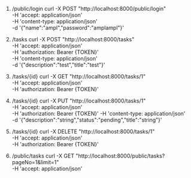 1) /public/login
curl -X POST "http://localhost:8000/public/login" \
 -H 'accept: application/json'\
 -H 'content-type: application/json' \
 -d '{"name":"ampl","password":"amplampl"}' 

2) /tasks
curl -X POST "http://localhost:8000/tasks" \
 -H 'accept: application/json'\
 -H 'authorization: Bearer {TOKEN}' \
 -H 'content-type: application/json' \
 -d '{"description":"test","title":"test"}' 

3) /tasks/{id}
curl -X GET "http://localhost:8000/tasks/1" \
 -H 'accept: application/json'\
 -H 'authorization: Bearer {TOKEN}' 

4) /tasks/{id}
curl -X PUT "http://localhost:8000/tasks/1" \
 -H 'accept: application/json'\
 -H 'authorization: Bearer {TOKEN}' -H 'content-type: application/json' \
 -d '{"description":"string","status":"pending","title":"string"}' 

5) /tasks/{id}
curl -X DELETE "http://localhost:8000/tasks/1" \
 -H 'accept: application/json'\
 -H 'authorization: Bearer {TOKEN}' 

6) /public/tasks
curl -X GET "http://localhost:8000/public/tasks?pageNo=1&limit=1" \
 -H 'accept: application/json' 
